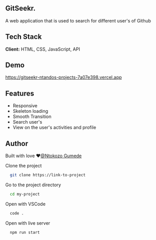 
## GitSeekr.

A web application that is used to search for different user's of Github

## Tech Stack

**Client:** HTML, CSS, JavaScript, API

## Demo

https://gitseekr-ntandos-projects-7a07e398.vercel.app

## Features

- Responsive 
- Skeleton loading
- Smooth Transition
- Search user's
- View on the user's activities and profile

## Author
Built with love ❤️[@Ntokozo Gumede](https://ntokozo-portfolio.netlify.app/)


Clone the project

```bash
  git clone https://link-to-project
```

Go to the project directory

```bash
  cd my-project
```

Open with VSCode

```bash
  code .
```

Open with live server

```bash
  npm run start
```
